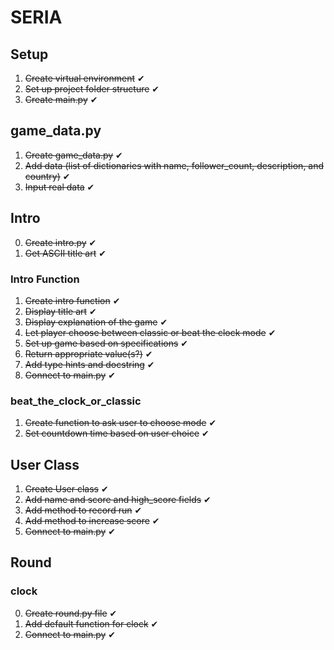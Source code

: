 # SERIA
## Setup
1. ~~Create virtual environment~~ ✔
2. ~~Set up project folder structure~~ ✔
3. ~~Create main.py~~ ✔

## game_data.py
1. ~~Create game_data.py~~ ✔
2. ~~Add data (list of dictionaries with name, follower_count, description, and country)~~ ✔
3. ~~Input real data~~ ✔

## Intro
0. ~~Create intro.py~~ ✔
1. ~~Get ASCII title art~~ ✔
### Intro Function
1. ~~Create intro function~~ ✔
2. ~~Display title art~~ ✔
3. ~~Display explanation of the game~~ ✔
4. ~~Let player choose between classic or beat the clock mode~~ ✔
5. ~~Set up game based on specifications~~ ✔
6. ~~Return appropriate value(s?)~~ ✔
7. ~~Add type hints and docstring~~ ✔
8. ~~Connect to main.py~~ ✔
### beat_the_clock_or_classic
1. ~~Create function to ask user to choose mode~~ ✔
2. ~~Set countdown time based on user choice~~ ✔ 

## User Class
1. ~~Create User class~~ ✔
2. ~~Add name and score and high_score fields~~ ✔
3. ~~Add method to record run~~ ✔
4. ~~Add method to increase score~~ ✔
5. ~~Connect to main.py~~ ✔

## Round
### clock
0. ~~Create round.py file~~ ✔
1. ~~Add default function for clock~~ ✔
2. ~~Connect to main.py~~ ✔

